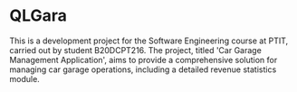 # QLGara
This is a development project for the Software Engineering course at PTIT, carried out by student B20DCPT216. The project, titled 'Car Garage Management Application', aims to provide a comprehensive solution for managing car garage operations, including a detailed revenue statistics module.
